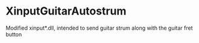 # XinputGuitarAutostrum
Modified xinput*.dll, intended to send guitar strum along with the guitar fret button
